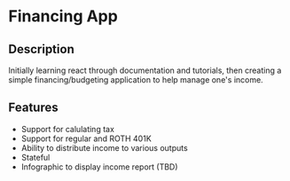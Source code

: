 # Financing App

## Description

Initially learning react through documentation and tutorials, then creating a simple financing/budgeting application to help manage one's income.

## Features

- Support for calulating tax
- Support for regular and ROTH 401K
- Ability to distribute income to various outputs
- Stateful
- Infographic to display income report (TBD)
